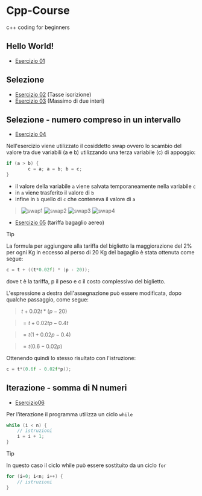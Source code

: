 # Cpp-Course
c++ coding for beginners

## Hello World!
- [Esercizio 01](https://github.com/scatanese/Cpp-Course/tree/main/Esercizio01)
## Selezione
- [Esercizio 02](https://github.com/scatanese/Cpp-Course/tree/main/Esercizio02) (Tasse iscrizione)
- [Esercizio 03](https://github.com/scatanese/Cpp-Course/tree/main/Esercizio03) (Massimo di due interi)
## Selezione - numero compreso in un intervallo
- [Esercizio 04](https://github.com/scatanese/Cpp-Course/tree/main/Esercizio04)

Nell'esercizio viene utilizzato il cosiddetto swap ovvero lo scambio del valore tra due variabili (a e b) utilizzando una terza variabile (c) di appoggio:
```cpp
if (a > b) {
        c = a; a = b; b = c;
}
```
- il valore della variabile `a` viene salvata temporaneamente nella variabile `c`
- in `a` viene trasferito il valore di `b`
- infine in `b` quello di `c` che conteneva il valore di `a`

> ![swap1](https://github.com/scatanese/Cpp-Course/assets/3177485/b6f8bfa7-de9c-4335-8e99-a9497e590e79)
> ![swap2](https://github.com/scatanese/Cpp-Course/assets/3177485/6a16c5af-db26-4615-b567-ef978cdc95de)
> ![swap3](https://github.com/scatanese/Cpp-Course/assets/3177485/69e0a034-47d0-4eea-a741-a9bb267da714)
> ![swap4](https://github.com/scatanese/Cpp-Course/assets/3177485/ead55369-eb5f-416c-9f93-a7aefead1257)

- [Esercizio 05](https://github.com/scatanese/Cpp-Course/tree/main/Esercizio05) (tariffa bagaglio aereo)

> [!TIP]
> La formula per aggiungere alla tariffa del biglietto la maggiorazione del 2% per ogni Kg in eccesso al 
perso di 20 Kg del bagaglio è stata ottenuta come segue: 
```cpp
c = t + ((t*0.02f) * (p - 20));
```
dove t è la tariffa, p il peso e c il costo complessivo del biglietto.

L'espressione a destra dell'assegnazione può essere modificata, dopo qualche passaggio, come segue:

> $t+0.02t*(p-20)$

> $= t+ 0.02tp-0.4t$

> $=t(1+0.02p-0.4)$

> $=t(0.6-0.02p)$

Ottenendo quindi lo stesso risultato con l'istruzione:
```cpp
c = t*(0.6f - 0.02f*p));
```

## Iterazione - somma di N numeri
- [Esercizio06](https://github.com/scatanese/Cpp-Course/tree/main/Esercizio06)

Per l'iterazione il programma utilizza un ciclo `while`
```cpp
while (i < n) {
    // istruzioni
    i = i + 1;
}
```
> [!TIP]
> In questo caso il ciclo while può essere sostituito da un ciclo `for`
```cpp
for (i=0; i<n; i++) {
    // istruzioni
}
```

